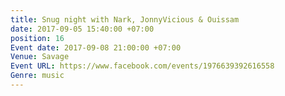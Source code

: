 ```yaml
---
title: Snug night with Nark, JonnyVicious & Ouissam
date: 2017-09-05 15:40:00 +07:00
position: 16
Event date: 2017-09-08 21:00:00 +07:00
Venue: Savage
Event URL: https://www.facebook.com/events/1976639392616558
Genre: music
---
```


